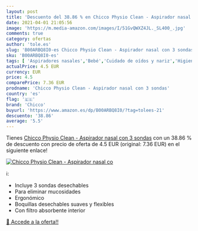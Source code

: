 ```yaml
---
layout: post
title: 'Descuento del 38.86 % en Chicco Physio Clean - Aspirador nasal co'
date: 2021-04-01 21:05:56
image: 'https://m.media-amazon.com/images/I/51GvQWXZ4JL._SL400_.jpg'
comments: true
category: ofertas
author: 'tole.es'
slug: 'B00ARBQ8I0-es Chicco Physio Clean - Aspirador nasal con 3 sondas'
sku: 'B00ARBQ8I0-es'
tags: [ 'Aspiradores nasales','Bebé','Cuidado de oídos y nariz','Higiene','Higiene y cuidado','chicco', ]
actualPrice: 4.5 EUR
currency: EUR
price: 4.5
comparePrice: 7.36 EUR
prodname: 'Chicco Physio Clean - Aspirador nasal con 3 sondas'
country: 'es'
flag: '🇪🇸'
brand: 'Chicco'
buyurl: 'https://www.amazon.es/dp/B00ARBQ8I0/?tag=tolees-21'
descuento: '38.86'
average: '5.5'
---
```


Tienes [Chicco Physio Clean - Aspirador nasal con 3 sondas](https://www.amazon.es/dp/B00ARBQ8I0/?tag=tolees-21) con un 38.86 % de descuento con precio de oferta de 4.5 EUR (original: 7.36 EUR) en el siguiente enlace!

[![Chicco Physio Clean - Aspirador nasal co](https://m.media-amazon.com/images/I/51GvQWXZ4JL._SL400_.jpg)](https://www.amazon.es/dp/B00ARBQ8I0/?tag=tolees-21)

ℹ️:

- Incluye 3 sondas desechables
- Para eliminar mucosidades
- Ergonómico
- Boquillas desechables suaves y flexibles
- Con filtro absorbente interior

[🛒 Accede a la oferta!!](https://www.amazon.es/dp/B00ARBQ8I0/?tag=tolees-21)
